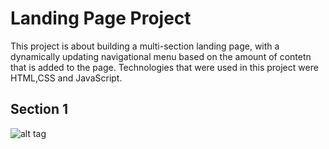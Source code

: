 # Landing Page Project

This project is about building a multi-section landing page, with a dynamically updating navigational menu based on the amount of contetn that is added to the page. Technologies that were used in this project were HTML,CSS and JavaScript. 

## Section 1

![alt tag](http:///Users/nishanthulwan/Desktop/landing-page/images/section1.png)
